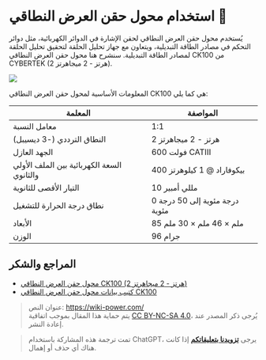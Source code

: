 # استخدام محول حقن العرض النطاقي 🚧

يُستخدم محول حقن العرض النطاقي لحقن الإشارة في الدوائر الكهربائية، مثل دوائر التحكم في مصادر الطاقة التبديلية، ويتعاون مع جهاز تحليل الحلقة لتحقيق تحليل الحلقة لمصادر الطاقة التبديلية. سنشرح هنا محول حقن العرض النطاقي CK100 من CYBERTEK (2 هرتز - 2 ميجاهرتز).

![](https://media.wiki-power.com/img/20220513092658.png)

المعلومات الأساسية لمحول حقن العرض النطاقي CK100 هي كما يلي:

| المعلمة                                    | المواصفة                       |
| ------------------------------------------ | ------------------------------ |
| معامل النسبة                               | 1:1                            |
| النطاق الترددي (-3 ديسيبل)                 | 2 هرتز - 2 ميجاهرتز            |
| الجهد العازل                               | 600 فولت CATIII                |
| السعة الكهربائية بين الملف الأولي والثانوي | 400 بيكوفاراد @ 1 كيلوهرتز     |
| التيار الأقصى للثانوية                     | 10 مللي أمبير                  |
| نطاق درجة الحرارة للتشغيل                  | 0 درجة مئوية إلى 50 درجة مئوية |
| الأبعاد                                    | 85 ملم × 46 ملم × 30 ملم       |
| الوزن                                      | 96 جرام                        |

## المراجع والشكر

- [محول حقن العرض النطاقي CK100 (2 هرتز - 2 ميجاهرتز)](http://cybertek.cn/info/331)
- [كتيب بيانات محول حقن العرض النطاقي CK100](http://cybertek.cn/upload/files/2020/06/09/1591691726SUGP.pdf)

> عنوان النص: <https://wiki-power.com/>  
> يتم حماية هذا المقال بموجب اتفاقية [CC BY-NC-SA 4.0](https://creativecommons.org/licenses/by/4.0/deed.zh)، يُرجى ذكر المصدر عند إعادة النشر.

> تمت ترجمة هذه المشاركة باستخدام ChatGPT، يرجى [**تزويدنا بتعليقاتكم**](https://github.com/linyuxuanlin/Wiki_MkDocs/issues/new) إذا كانت هناك أي حذف أو إهمال.
